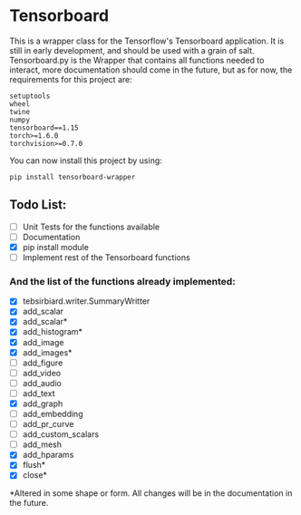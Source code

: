 # Tensorboard

This is a wrapper class for the Tensorflow's Tensorboard application. It is still in early development, and should be used with a grain of salt.
Tensorboard.py is the Wrapper that contains all functions needed to interact, more documentation should come in the future, but as for now, the requirements for this project are:

```
setuptools
wheel
twine
numpy
tensorboard==1.15
torch>=1.6.0 
torchvision>=0.7.0 
```

You can now install this project by using:
```
pip install tensorboard-wrapper
```


## Todo List:
- [ ] Unit Tests for the functions available
- [ ] Documentation
- [x] pip install module
- [ ] Implement rest of the Tensorboard functions

### And the list of the functions already implemented:
- [x] tebsirbiard.writer.SummaryWritter
- [x] add_scalar
- [x] add_scalar*
- [x] add_histogram*
- [x] add_image
- [x] add_images*
- [ ] add_figure
- [ ] add_video
- [ ] add_audio
- [ ] add_text
- [x] add_graph
- [ ] add_embedding
- [ ] add_pr_curve
- [ ] add_custom_scalars
- [ ] add_mesh
- [x] add_hparams
- [x] flush*
- [x] close*

*Altered in some shape or form. All changes will be in the documentation in the future.
